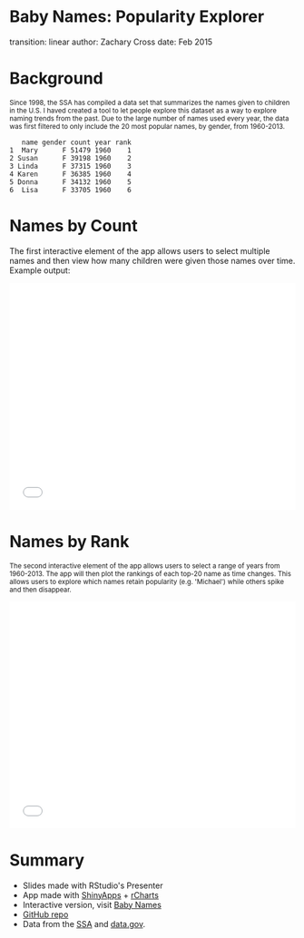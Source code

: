 
Baby Names: Popularity Explorer
========================================================
transition: linear
author: Zachary Cross
date: Feb 2015



Background
========================================================

<small>Since 1998, the SSA has compiled a data set that summarizes the names given to children in the U.S.  I haved created a tool to let people explore this dataset as a way to explore naming trends from the past.  Due to the large number of names used every year, the data was first filtered to only include the 20 most popular names, by gender, from 1960-2013.</small>


```
   name gender count year rank
1  Mary      F 51479 1960    1
2 Susan      F 39198 1960    2
3 Linda      F 37315 1960    3
4 Karen      F 36385 1960    4
5 Donna      F 34132 1960    5
6  Lisa      F 33705 1960    6
```

Names by Count
========================================================
The first interactive element of the app allows users to select multiple names and then view how many children were given those names over time.  Example output:

<iframe src=' pitch-figure/unnamed-chunk-3-1.html ' scrolling='no' frameBorder='0' seamless class='rChart highcharts ' id=iframe- chart242040beb79 ></iframe> <style>iframe.rChart{ width: 100%; height: 400px;}</style>


Names by Rank
========================================================

<small>The second interactive element of the app allows users to select a range of years from 1960-2013.  The app will then plot the rankings of each top-20 name as time changes.  This allows users to explore which names retain popularity (e.g. 'Michael') while others spike and then disappear.</small>

<iframe src=' pitch-figure/unnamed-chunk-4-1.html ' scrolling='no' frameBorder='0' seamless class='rChart highcharts ' id=iframe- chart24206cc116aa ></iframe> <style>iframe.rChart{ width: 100%; height: 400px;}</style>

Summary
========================================================

* Slides made with RStudio's Presenter
* App made with [ShinyApps](http://www.shinyapps.io/) + [rCharts](http://rcharts.io/)
* Interactive version, visit [Baby Names](http://balladeer.shinyapps.io/baby_names/)
* [GitHub repo](https://github.com/balladeer/coursera_data_products_shiny_app)
* Data from the [SSA](http://www.ssa.gov/oact/babynames/background.html) and [data.gov](http://catalog.data.gov/dataset/baby-names-from-social-security-card-applications-national-level-data).

